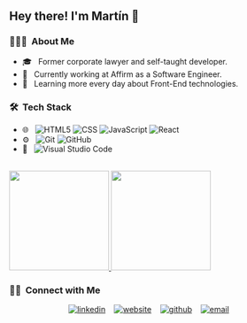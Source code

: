 <h2> Hey there! I'm Martín 👋</h2>

<h3> 👨🏻‍💻 &nbsp;About Me </h3>

- 🎓 &nbsp; Former corporate lawyer and self-taught developer.
- 💼 &nbsp; Currently working at Affirm as a Software Engineer.
- 🌱 &nbsp; Learning more every day about Front-End technologies.


<h3> 🛠 &nbsp;Tech Stack</h3>

- 🌐 &nbsp;
  ![HTML5](https://img.shields.io/badge/-HTML5-333333?style=flat&logo=HTML5)
  ![CSS](https://img.shields.io/badge/-CSS-333333?style=flat&logo=CSS3&logoColor=1572B6)
  ![JavaScript](https://img.shields.io/badge/-JavaScript-333333?style=flat&logo=javascript)
  ![React](https://img.shields.io/badge/-React-333333?style=flat&logo=react)
- ⚙️ &nbsp;
  ![Git](https://img.shields.io/badge/-Git-333333?style=flat&logo=git)
  ![GitHub](https://img.shields.io/badge/-GitHub-333333?style=flat&logo=github)
- 🔧 &nbsp;
  ![Visual Studio Code](https://img.shields.io/badge/-Visual%20Studio%20Code-333333?style=flat&logo=visual-studio-code&logoColor=007ACC)

<br/>

<a href="https://github.com/martnbruno">
  <img height="180em" src="https://github-readme-stats.vercel.app/api?username=martnbruno&theme=buefy&show_icons=true" />
  <img height="180em" src="https://github-readme-stats.vercel.app/api/top-langs/?username=martnbruno&theme=buefy&layout=compact" />
</a>

<br/>

<h3> 🤝🏻 &nbsp;Connect with Me </h3>
<p align="center">
    <a href="https://www.linkedin.com/in/martin-bruno/" rel="nofollow"><img src="https://user-images.githubusercontent.com/25087769/87172072-530a5080-c2dc-11ea-8e2c-8ee4dbf3394b.png" alt="linkedin" style="max-width:100%;"></a> &nbsp;&nbsp;
  <a href="https://martnbruno.github.io/portfolio/" rel="nofollow"><img src="https://user-images.githubusercontent.com/25087769/87173861-0aa06200-c2df-11ea-9614-da65c9c73692.png" alt="website" style="max-width:100%;"></a> &nbsp;&nbsp;
  <a href="https://github.com/martnbruno?tab=repositories"><img src="https://user-images.githubusercontent.com/25087769/87176037-2c4f1880-c2e2-11ea-8a13-41c90b711b9f.png" alt="github" style="max-width:100%;"></a> &nbsp;&nbsp;
  <a href="mailto:%22mb.martinbruno@gmail.com"><img src="https://user-images.githubusercontent.com/25087769/87174308-a4680f00-c2df-11ea-90b0-5fa1fa76d2f1.png" alt="email" style="max-width:100%;"></a>
</p>
